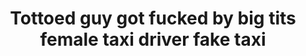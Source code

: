 ---
layout: post
title: Tottoed guy got fucked by big tits female taxi driver fake taxi
duration: '06:38'
view: 236
rate: 2
video: 'https://flashservice.xvideos.com/embedframe/25832617'
priority: 0.9
changefreq: daily
---